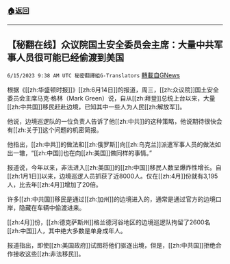 ###  [:house:返回](README.md)
---


## 【秘翻在线】众议院国土安全委员会主席：大量中共军事人员很可能已经偷渡到美国
`6/15/2023 9:38 AM UTC 秘密翻譯組G-Translators` [轉載自GNews](https://gnews.org/articles/1385363)

根据《[[zh:华盛顿时报]]》[[zh:6月14日]]的报道，周三，[[zh:众议院]]国土安全委员会主席马克·格林（Mark Green）说，自从[[zh:拜登]]总统上台以来，大量[[zh:中共国]]移民赶赴边境，已知其中一些人为人民[[zh:解放军]]。

他说，边境巡逻队的一位负责人告诉了他[[zh:中共]]的这种策略，他说期待很快会有[[zh:关于]]这个问题的机密简报。

他指出，[[zh:中共]]的做法和[[zh:俄罗斯]]向[[zh:乌克兰]]派遣军事人员的做法如出一辙，“[[zh:中国]]也在向[[zh:美国]]做同样的事情。”

报道说，今年以来，非法进入[[zh:美国]]的[[zh:中国]]移民人数呈爆炸性增长。自[[zh:1月1日]]以来，边境巡逻人员抓获了近8000人。仅在[[zh:4月]]份就有3,195人，比去年[[zh:4月]]增加了20倍。

许多[[zh:中共国]]移民是通过[[zh:加州]]的边境进入的，通常是通过官方的边境口岸，隐藏在车辆中偷渡进来。

[[zh:4月]]份，[[zh:德克萨斯州]]格兰德河谷地区的边境巡逻队拘留了2600名[[zh:中国]]人，其中绝大多数是单身成年人。

报道指出，即使[[zh:美国政府]]试图将他们驱逐出境，但是，[[zh:中共国]]拒绝合作接收这些[[zh:非法移民]]。
